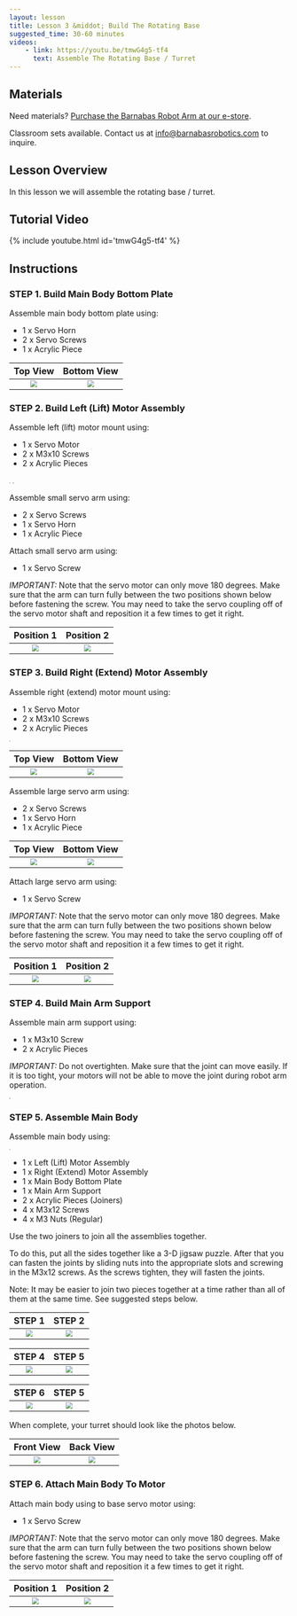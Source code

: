 ```yaml
---
layout: lesson
title: Lesson 3 &middot; Build The Rotating Base
suggested_time: 30-60 minutes
videos:
    - link: https://youtu.be/tmwG4g5-tf4
      text: Assemble The Rotating Base / Turret
---
```




## Materials

Need materials?  [Purchase the Barnabas Robot Arm at our e-store](https://shop.barnabasrobotics.com/collections/classroom-robotics-kits/products/barnabas-arduino-compatible-robot-arm-kit-with-joystick-control-ages-11).  

Classroom sets available.  Contact us at info@barnabasrobotics.com to inquire. 

## Lesson Overview

In this lesson we will assemble the rotating base / turret.

## Tutorial Video

{% include youtube.html id='tmwG4g5-tf4' %}


## Instructions

### STEP 1. Build Main Body Bottom Plate

Assemble main body bottom plate using:

- 1 x Servo Horn
- 2 x Servo Screws
- 1 x Acrylic Piece

|                           Top View                           |                         Bottom View                          |
| :----------------------------------------------------------: | :----------------------------------------------------------: |
| <img src="arm (7).jpg" style="zoom:75%;" class="image center" /> | <img src="arm (8).jpg" style="zoom:75%;" class="image center" /> |

### STEP 2. Build Left (Lift) Motor Assembly

Assemble left (lift) motor mount using:

- 1 x Servo Motor
- 2 x M3x10 Screws
- 2 x Acrylic Pieces

<img src="arm (12).jpg" style="zoom:15%;" class="image center" />

<img src="arm (9).jpg" style="zoom:15%;" class="image center" />

Assemble small servo arm using:

- 2 x Servo Screws
- 1 x Servo Horn
- 1 x Acrylic Piece

Attach small servo arm using:

- 1 x Servo Screw

*IMPORTANT:* Note that the servo motor can only move 180 degrees.  Make sure that the arm can turn fully between the two positions shown below before fastening the screw.  You may need to take the servo coupling off of the servo motor shaft and reposition it a few times to get it right.

|                          Position 1                          |                          Position 2                          |
| :----------------------------------------------------------: | :----------------------------------------------------------: |
| <img src="arm (11).jpg" style="zoom:75%;" class="image center" /> | <img src="arm (10).jpg" style="zoom:75%;" class="image center" /> |

### STEP 3. Build Right (Extend) Motor Assembly

Assemble right (extend) motor mount using:

- 1 x Servo Motor
- 2 x M3x10 Screws
- 2 x Acrylic Pieces

<img src="arm2 (2).jpg" style="zoom:15%;" class="image center" />

|                           Top View                           |                         Bottom View                          |
| :----------------------------------------------------------: | :----------------------------------------------------------: |
| <img src="arm2 (3).jpg" style="zoom:75%;" class="image center" /> | <img src="arm2 (4).jpg" style="zoom:75%;" class="image center" /> |

Assemble large servo arm using:

- 2 x Servo Screws
- 1 x Servo Horn
- 1 x Acrylic Piece

|                           Top View                           |                         Bottom View                          |
| :----------------------------------------------------------: | :----------------------------------------------------------: |
| <img src="arm2 (5).jpg" style="zoom:75%;" class="image center" /> | <img src="arm2 (6).jpg" style="zoom:75%;" class="image center" /> |

Attach large servo arm using:

- 1 x Servo Screw

*IMPORTANT:* Note that the servo motor can only move 180 degrees.  Make sure that the arm can turn fully between the two positions shown below before fastening the screw.  You may need to take the servo coupling off of the servo motor shaft and reposition it a few times to get it right.

|                          Position 1                          |                          Position 2                          |
| :----------------------------------------------------------: | :----------------------------------------------------------: |
| <img src="arm2 (8).jpg" style="zoom:75%;" class="image center" /> | <img src="arm2 (7).jpg" style="zoom:75%;" class="image center" /> |

### STEP 4. Build Main Arm Support

Assemble main arm support using:

- 1 x M3x10 Screw
- 2 x Acrylic Pieces

*IMPORTANT:* Do not overtighten.  Make sure that the joint can move easily.  If it is too tight, your motors will not be able to move the joint during robot arm operation.

<img src="arm2 (9).jpg" style="zoom:15%;" class="image center" />

### STEP 5. Assemble Main Body

Assemble main body using:

<img src="arm2 (1).jpg" style="zoom:15%;" class="image center" />

- 1 x Left (Lift) Motor Assembly
- 1 x Right (Extend) Motor Assembly
- 1 x Main Body Bottom Plate
- 1 x Main Arm Support
- 2 x Acrylic Pieces (Joiners)
- 4 x M3x12 Screws
- 4 x M3 Nuts (Regular)

Use the two joiners to join all the assemblies together.  

To do this, put all the sides together like a 3-D jigsaw puzzle.  After that you can fasten the joints by sliding nuts into the appropriate slots and screwing in the M3x12 screws.  As the screws tighten, they will fasten the joints.  

Note: It may be easier to join two pieces together at a time rather than all of them at the same time.  See suggested steps below.

|                            STEP 1                            |                            STEP 2                            |
| :----------------------------------------------------------: | :----------------------------------------------------------: |
| <img src="arm3 (2).jpg" style="zoom:75%;" class="image center" /> | <img src="arm3 (3).jpg" style="zoom:75%;" class="image center" /> |

|                            STEP 4                            |                            STEP 5                            |
| :----------------------------------------------------------: | :----------------------------------------------------------: |
| <img src="arm3 (4).jpg" style="zoom:75%;" class="image center" /> | <img src="arm3 (5).jpg" style="zoom:75%;" class="image center" /> |

|                            STEP 6                            |                            STEP 5                            |
| :----------------------------------------------------------: | :----------------------------------------------------------: |
| <img src="arm3 (6).jpg" style="zoom:75%;" class="image center" /> | <img src="arm3 (7).jpg" style="zoom:75%;" class="image center" /> |

When complete, your turret should look like the photos below.

|                          Front View                          |                          Back View                           |
| :----------------------------------------------------------: | :----------------------------------------------------------: |
| <img src="arm3 (8).jpg" style="zoom:75%;" class="image center" /> | <img src="arm3 (10).jpg" style="zoom:75%;" class="image center" /> |

### STEP 6. Attach Main Body To Motor

Attach main body using to base servo motor using:

- 1 x Servo Screw

*IMPORTANT:* Note that the servo motor can only move 180 degrees.  Make sure that the arm can turn fully between the two positions shown below before fastening the screw.  You may need to take the servo coupling off of the servo motor shaft and reposition it a few times to get it right.

|                          Position 1                          |                          Position 2                          |
| :----------------------------------------------------------: | :----------------------------------------------------------: |
| <img src="arm3 (1).jpg" style="zoom:75%;" class="image center" /> | <img src="arm3 (11).jpg" style="zoom:75%;" class="image center" /> |

